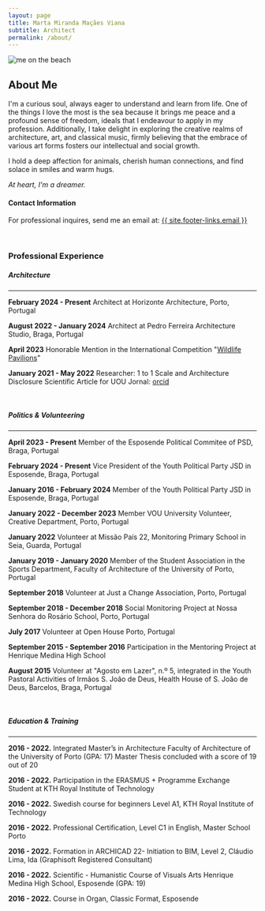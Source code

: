 ```yaml
---
layout: page
title: Marta Miranda Maçães Viana
subtitle: Architect
permalink: /about/
---
```


<div class="row pt-3 ">
    <div class="col-lg-7">
        <img src="{{site.baseurl}}/assets/images/marta_on_the_beach.webp" class="img-fluid" style="object-fit: contain;" alt="me on the beach">
    </div>
    <div class="col-lg-5">
        <h2> About Me </h2>
        <p>I'm a curious soul, always eager to understand and learn from life. One of the things I love the most is the sea because it brings me peace and a profound sense of freedom, ideals that I endeavour to apply in my profession. Additionally, I take delight in exploring the creative realms of architecture, art, and classical music, firmly believing that the embrace of various art forms fosters our intellectual and social growth.</p>
        <p>I hold a deep affection for animals, cherish human connections, and find solace in smiles and warm hugs.</p>
        <p><em>At heart, I'm a dreamer.</em></p> 
        <h4> Contact Information </h4>
        <p>
        For professional inquires, send me an email at: <a href="mailto:{{ site.footer-links.email }}">{{ site.footer-links.email }}</a>
        </p> 
    </div>
</div>

<br/>

### Professional Experience

##### Architecture
<hr/>

**​February 2024 - Present** Architect at Horizonte Architecture, Porto, Portugal

**​August 2022 - January 2024** Architect at Pedro Ferreira Architecture Studio, Braga, Portugal

**April 2023** Honorable Mention in the International Competition "[Wildlife Pavilions](https://www.terravivacompetitions.com/wildlife-pavilions-competition-results-2023/)"

**January 2021 - May 2022**  Researcher: 1 to 1 Scale and Architecture Disclosure 
Scientific Article for UOU Jornal: [orcid](https://orcid.org/0000-0002-9994-7610)

<br/>

##### Politics & Volunteering
<hr/>

**​April 2023 - Present** Member of the Esposende Political Commitee of PSD, Braga, Portugal


**February 2024 - Present** Vice President of the Youth Political Party JSD in Esposende, Braga, Portugal


**January 2016 - February 2024** Member of the Youth Political Party JSD in Esposende, Braga, Portugal


**January 2022 - December 2023** Member VOU University Volunteer, Creative Department, Porto, Portugal


**January 2022** Volunteer at Missão País 22, Monitoring Primary School in Seia, Guarda, Portugal


**January 2019 - January 2020** Member of the Student Association in the Sports Department, Faculty of Architecture of the University of Porto, Portugal

**September 2018** Volunteer at Just a Change Association, Porto, Portugal

**September 2018 - December 2018** Social Monitoring Project at Nossa Senhora do Rosário School, Porto, Portugal

**July 2017** Volunteer at Open House Porto, Portugal

**September 2015 - September 2016** Participation in the Mentoring Project at Henrique Medina High School

**August 2015** Volunteer at "Agosto em Lazer", n.º 5, integrated in the Youth Pastoral Activities of Irmãos S. João de Deus, Health House of S. João de Deus, Barcelos, Braga, Portugal

<br/>

##### Education & Training
<hr/>

**2016 - 2022.** Integrated Master’s in Architecture Faculty of Architecture of the University of Porto (GPA: 17)
Master Thesis concluded with a score of 19 out of 20

**2016 - 2022.** Participation in the ERASMUS + Programme Exchange Student at KTH Royal Institute of Technology

**2016 - 2022.** Swedish course for beginners Level A1, KTH Royal Institute of Technology

**2016 - 2022.** Professional Certification, Level C1 in English, Master School Porto


**2016 - 2022.** Formation in ARCHICAD 22- Initiation to BIM, Level 2, Cláudio Lima, lda (Graphisoft Registered Consultant)


**2016 - 2022.** Scientific - Humanistic Course of Visuals Arts
Henrique Medina High School, Esposende (GPA: 19)

**2016 - 2022.** Course in Organ, Classic Format, Esposende

